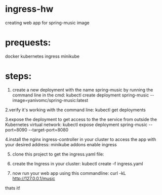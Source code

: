 # ingress-hw
creating web app for spring-music image

# prequests:
docker
kubernetes 
ingress
minikube

# steps:
1. create a new deployment with the name spring-music by running the command line in the cmd:
kubectl create deployment spring-music --image=yanivomc/spring-music:latest

 2.verify it's working with the command line:
kubectl get deployments

 3.expose the deployment to get access to the the service from outside the Kubernetes virtual network:
kubectl expose deployment spring-music --port=8090 --target-port=8080

 4.install the nginx ingress-controller in your cluster to access the app with your desired address:
minikube addons enable ingress

 5. clone this project to get the ingress.yaml file:

6. create the Ingress in your cluster:
kubectl create -f ingress.yaml

7. now run your web app using this commandline:
curl -kL  http://127.0.0.1/music

thats it!

